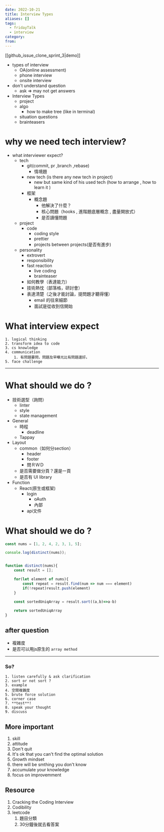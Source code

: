 ```yaml
---
date: 2022-10-21
title: Interview Types
aliases: []
tags:
  - fridayTalk
  - interview
category: 
from: 
---
```

[[github_issue_clone_sprint_3|demo]]
- types of interview
	- OA(online assessment)
	- phone interview
	- onsite interview
- don't understand question
	- ask => may not get answers
- Interview Types
	- project
	- algo
		- how to make tree (like in terminal)
	- situation questions
	- brainteasers
# why we need tech interview?
- what interviewer expect?
	- tech
		- git(commit, pr ,branch ,rebase)
			- 情境題
		- new tech (is there any new tech in  project)
			- new but same kind of his used tech (how to arrange , how to learn it )
		- 框架
			- 概念題
				- 他解決了什麼？
				- 核心問題（hooks , 進階題底層概念 , 盡量開放式）
				- 是否讀懂問題
	- project
		- code
			- coding style
			- prettier
			- projects between projects(是否有進步)
	- personality
		- extrovert
		- responsibility
		- fast reaction
			- live coding
			- brainteaser
		- 如何教學（表達能力）
		- 技術熱忱（部落格，研討會）
		- 表達清楚（之後才能討論，提問題才聽得懂）
			- email 的往來細節
			- 面試是從收到信開始
# What interview expect
	1. logical thinking
	2. transform idea to code
	3. cs knowledge
	4. communication
		1. 有問題要問，問題及早曝光比有問題還好。
	5. face challenge
---

# What should we do ?
- 技術選型（詢問）
	- linter
	- style 
	- state management
- General
	- 時程
		- deadline
	- Tappay
- Layout
	- common（如何分section）
		- header
		- footer
		- 問ＲＷＤ
	- 是否需要做分頁？還是一頁
	- 是否有 UI library
- Function
	- React(原生或框架)
		- login 
			- oAuth
			- 內部
		- api文件
# What should we do ? 

```js
const nums = [1, 2, 4, 2, 3, 1, 5];

console.log(distinct(nums));


function distinct(nums){
	const result = [];

	for(let element of nums){
		const repeat = result.find(num => num === element)
		if(!repeat)result.push(element)
	}

	const sortedUniqArray = result.sort((a,b)=>a-b)
	
	return sortedUniqArray
}

```

## after question
- 複雜度
- 是否可以用js原生的 `array method`
---

### So?
	1. listen carefully & ask clarification
	2. sort or not sort ?
	3. example
	4. 空間複雜度
	5. brute force solution
	6. corner case
	7. **test**!
	8. speak your thought
	9. discuss
## More important
1. skill 
2. attitude
3. Don't quit
4. It's ok that you can't find the optimal solution
5. Growth mindset
6. there will be smthing you don't know
7. accumulate your knowledge 
8. focus on improvemment
## Resource
1. Cracking the Coding Interview
2. Codibility
3. leetcode
	1. 題目分類
	2. 30分鐘後就去看答案